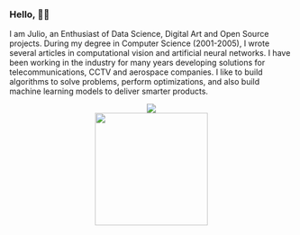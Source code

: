 ### Hello, 👋🏽

 I am Julio, an Enthusiast of Data Science, Digital Art and Open Source projects. During my degree in Computer Science (2001-2005), I wrote several articles in computational vision and artificial neural networks. I have been working in the industry for many years developing solutions for telecommunications, CCTV and aerospace companies. I like to build algorithms to solve problems, perform optimizations, and also build machine learning models to deliver smarter products.

<div align="center">
  <a href="https://www.linkedin.com/in/jcbritobr/"><img src="https://img.shields.io/badge/LinkedIn-0077B5?style=for-the-badge&logo=linkedin&logoColor=white"/></a>
  <br />
</div>

<div align="center">
 <a href="https://github.com/anuraghazra/convoychat">
   <img height=200 align="center" src="https://github-readme-stats.vercel.app/api/top-langs?username=jgardona&layout=compact&langs_count=8&card_width=320&theme=dark" />
 </a>
</div>
